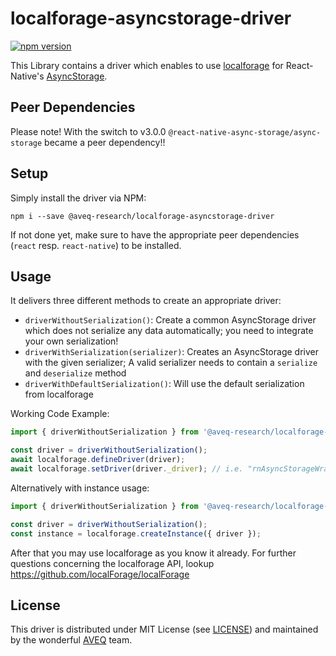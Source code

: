 # localforage-asyncstorage-driver

[![npm version](https://badge.fury.io/js/%40aveq-research%2Flocalforage-asyncstorage-driver.svg)](https://badge.fury.io/js/%40aveq-research%2Flocalforage-asyncstorage-driver)

This Library contains a driver which enables to use [localforage](https://github.com/localForage/localForage) for React-Native's [AsyncStorage](https://github.com/react-native-community/async-storage).

## Peer Dependencies

Please note! With the switch to v3.0.0 `@react-native-async-storage/async-storage` became a peer dependency!!

## Setup

Simply install the driver via NPM:

`npm i --save @aveq-research/localforage-asyncstorage-driver`

If not done yet, make sure to have the appropriate peer dependencies (`react` resp. `react-native`) to be installed.

## Usage

It delivers three different methods to create an appropriate driver:

- `driverWithoutSerialization()`: Create a common AsyncStorage driver which does not serialize any data automatically; you need to integrate your own serialization!
- `driverWithSerialization(serializer)`: Creates an AsyncStorage driver with the given serializer; A valid serializer needs to contain a `serialize` and `deserialize` method
- `driverWithDefaultSerialization()`: Will use the default serialization from localforage

Working Code Example:

```js
import { driverWithoutSerialization } from '@aveq-research/localforage-asyncstorage-driver';

const driver = driverWithoutSerialization();
await localforage.defineDriver(driver);
await localforage.setDriver(driver._driver); // i.e. "rnAsyncStorageWrapper"
```

Alternatively with instance usage:

```js
import { driverWithoutSerialization } from '@aveq-research/localforage-asyncstorage-driver';

const driver = driverWithoutSerialization();
const instance = localforage.createInstance({ driver });
```

After that you may use localforage as you know it already. For further questions concerning the localforage API, lookup https://github.com/localForage/localForage

## License

This driver is distributed under
MIT License (see [LICENSE](https://github.com/aveq-research/localforage-asyncstorage-driver/blob/master/LICENSE)) and maintained by the wonderful [AVEQ](https://aveq.info) team.
